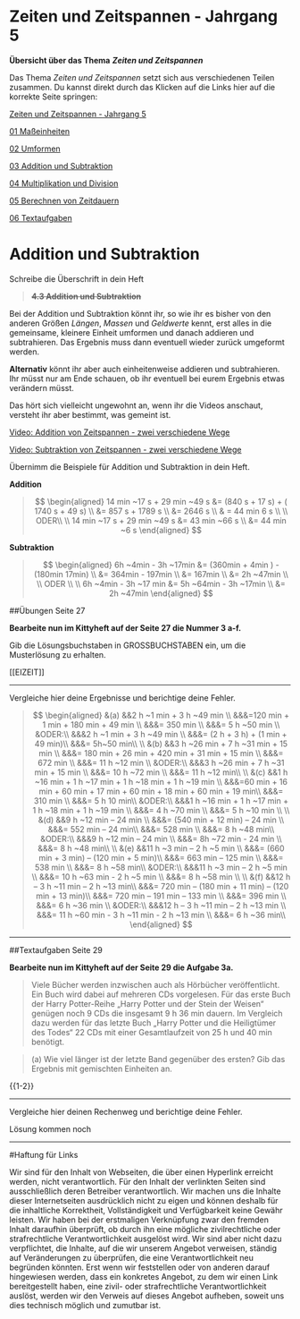 <!--
author: Susanne Suckfüll
email: su-aes@masannek.de
language: de
narrator: German Female
script: url.js

View this file on https://liascript.github.io/course/?https://raw.githubusercontent.com/SUC-AES/Mathematik-5/master/2_Massen_1.md
-->

# Zeiten und Zeitspannen - Jahrgang 5


**Übersicht über das Thema** ***Zeiten und Zeitspannen***

Das Thema *Zeiten und Zeitspannen* setzt sich aus verschiedenen Teilen zusammen. Du kannst direkt durch das Klicken auf die Links hier auf die korrekte Seite springen:

[Zeiten und Zeitspannen - Jahrgang 5](https://liascript.github.io/course/?https://raw.githubusercontent.com/SUC-AES/Mathe-Webseite/master/Klasse_05/04_Zeiten_und_Zeitspannen/M-05-04-Zeiten_und_Zeitspannen.md#1)

[01 Maßeinheiten](https://liascript.github.io/course/?https://raw.githubusercontent.com/SUC-AES/Mathe-Webseite/master/Klasse_05/04_Zeiten_und_Zeitspannen/01_MaBeinheiten/M-05-04-01-MaBeinheiten.md#2)

[02 Umformen](https://liascript.github.io/course/?https://raw.githubusercontent.com/SUC-AES/Mathe-Webseite/master/Klasse_05/04_Zeiten_und_Zeitspannen/02_Umformen/M-05-04-02-Umformen.md#2)

[03 Addition und Subtraktion](https://liascript.github.io/course/?https://raw.githubusercontent.com/SUC-AES/Mathe-Webseite/master/Klasse_05/04_Zeiten_und_Zeitspannen/03_Addition_und_Subtraktion/M-05-04-03-Addition_und_Subtraktion.md#2)

[04 Multiplikation und Division](https://liascript.github.io/course/?https://raw.githubusercontent.com/SUC-AES/Mathe-Webseite/master/Klasse_05/04_Zeiten_und_Zeitspannen/04_Multiplikation_und_Division/M-05-04-04-Multiplikation_und_Division.md#1)

[05 Berechnen von Zeitdauern]()

[06 Textaufgaben]()



# Addition und Subtraktion

Schreibe die Überschrift in dein Heft

>  **~~4.3 Addition und Subtraktion~~**

Bei der Addition und Subtraktion könnt ihr, so wie ihr es bisher von den anderen Größen *Längen*, *Massen* und *Geldwerte* kennt, erst alles in die gemeinsame, kleinere Einheit umformen und danach addieren und subtrahieren. Das Ergebnis muss dann eventuell wieder zurück umgeformt werden.

**Alternativ** könnt ihr aber auch einheitenweise addieren und subtrahieren. Ihr müsst nur am Ende schauen, ob ihr eventuell bei eurem Ergebnis etwas verändern müsst.

Das hört sich vielleicht ungewohnt an, wenn ihr die Videos anschaut, versteht ihr aber bestimmt, was gemeint ist.

[Video: Addition von Zeitspannen - zwei verschiedene Wege](https://aesmaintalde-my.sharepoint.com/:v:/g/personal/susanne_suckfuell_aes-maintal_de/ETI25pe_HghOq-ebtgC4qZwBa4cgl9lQnYkZskynY9GYgA?e=UdxKkf)

[Video: Subtraktion von Zeitspannen - zwei verschiedene Wege](https://aesmaintalde-my.sharepoint.com/:v:/g/personal/susanne_suckfuell_aes-maintal_de/EeAiA_QsR7xKrPZdRKXtYlABcz24u6oL94D0d8W4QsbBkQ?e=3caywJ)

Übernimm die Beispiele für Addition und Subtraktion in dein Heft.

**Addition**

> $$
\begin{aligned}
14 min ~17 s + 29 min ~49 s &= (840 s + 17 s) + ( 1740 s + 49 s) \\
&= 857 s + 1789 s \\
&= 2646 s \\
& = 44 min 6 s \\ \\
ODER\\ \\
14 min ~17 s + 29 min ~49 s &= 43 min ~66 s \\
&= 44 min ~6 s
\end{aligned}
$$

**Subtraktion**

> $$
\begin{aligned}
6h ~4min - 3h ~17min &= (360min + 4min ) - (180min 17min) \\
&= 364min - 197min \\
&= 167min \\
&= 2h ~47min \\ \\
ODER \\ \\
6h ~4min - 3h ~17 min &= 5h ~64min - 3h ~17min \\
&= 2h ~47min
\end{aligned}
$$


##Übungen Seite 27

**Bearbeite nun im Kittyheft auf der Seite 27 die Nummer 3 a-f.**

Gib die Lösungsbuchstaben in GROSSBUCHSTABEN ein, um die Musterlösung zu erhalten.

[[EIZEIT]]
********************************************************************************


Vergleiche hier deine Ergebnisse und berichtige deine Fehler.

> $$
\begin{aligned}
&(a) &&2 h ~1 min + 3 h ~49 min \\
&&&=120 min + 1 min + 180 min + 49 min \\
&&&= 350 min \\
&&&= 5 h ~50 min \\
&ODER:\\
&&&2 h ~1 min + 3 h ~49 min \\
&&&= (2 h + 3 h) + (1 min + 49 min)\\
&&&= 5h~50 min\\
\\
&(b) &&3 h ~26 min + 7 h ~31 min + 15 min \\
&&&= 180 min + 26 min + 420 min + 31 min + 15 min \\
&&&= 672 min \\
&&&= 11 h ~12 min \\
&ODER:\\
&&&3 h ~26 min + 7 h ~31 min + 15 min \\
&&&= 10 h ~72 min \\
&&&= 11 h ~12 min\\
\\
&(c) &&1 h ~16 min + 1 h ~17 min + 1 h ~18 min + 1 h ~19 min \\
&&&=60 min + 16 min + 60 min + 17 min + 60 min + 18 min + 60 min + 19 min\\
&&&= 310 min \\
&&&= 5 h 10 min\\
&ODER:\\
&&&1 h ~16 min + 1 h ~17 min + 1 h ~18 min + 1 h ~19 min \\
&&&= 4 h ~70 min \\
&&&= 5 h ~10 min \\
\\
&(d) &&9 h ~12 min – 24 min \\
&&&= (540 min + 12 min) – 24 min \\
&&&= 552 min – 24 min\\
&&&= 528 min \\
&&&= 8 h ~48 min\\
&ODER:\\
&&&9 h ~12 min – 24 min \\
&&&= 8h ~72 min - 24 min \\
&&&= 8 h ~48 min\\
\\
&(e) &&11 h ~3 min – 2 h ~5 min \\
&&&= (660 min + 3 min) – (120 min + 5 min)\\
&&&= 663 min – 125 min \\
&&&= 538 min \\
&&&= 8 h ~58 min\\
&ODER:\\
&&&11 h ~3 min – 2 h ~5 min \\
&&&= 10 h ~63 min - 2 h ~5 min \\
&&&= 8 h ~58 min \\
\\
&(f) &&12 h – 3 h ~11 min – 2 h ~13 min\\
&&&= 720 min – (180 min + 11 min) – (120 min + 13 min)\\
&&&= 720 min – 191 min – 133 min \\
&&&= 396 min \\
&&&= 6 h ~36 min  \\
&ODER:\\
&&&12 h – 3 h ~11 min – 2 h ~13 min \\
&&&= 11 h ~60 min - 3 h ~11 min - 2 h ~13 min \\
&&&= 6 h ~36 min\\
\end{aligned}
$$


********************************************************************************

##Textaufgaben Seite 29

**Bearbeite nun im Kittyheft auf der Seite 29 die Aufgabe 3a.**

> Viele Bücher werden inzwischen auch als Hörbücher veröffentlicht. Ein Buch wird dabei auf mehreren CDs vorgelesen. Für das erste Buch der Harry Potter-Reihe „Harry Potter und der Stein der Weisen“ genügen noch 9 CDs die insgesamt 9 h 36 min dauern. Im Vergleich dazu werden für das letzte Buch „Harry Potter und die Heiligtümer des Todes“ 22 CDs mit einer Gesamtlaufzeit von 25 h und 40 min benötigt.

> (a) Wie viel länger ist der letzte Band gegenüber des ersten? Gib das Ergebnis mit gemischten Einheiten an.


{{1-2}}
********************************************************************************


Vergleiche hier deinen Rechenweg und berichtige deine Fehler.


Lösung kommen noch

********************************************************************************



#Haftung für Links

Wir sind für den Inhalt von Webseiten, die über einen Hyperlink erreicht werden, nicht verantwortlich. Für den Inhalt der verlinkten Seiten sind ausschließlich deren Betreiber verantwortlich. Wir machen uns die Inhalte dieser Internetseiten ausdrücklich nicht zu eigen und können deshalb für die inhaltliche Korrektheit, Vollständigkeit und Verfügbarkeit keine Gewähr leisten. Wir haben bei der erstmaligen Verknüpfung zwar den fremden Inhalt daraufhin überprüft, ob durch ihn eine mögliche zivilrechtliche oder strafrechtliche Verantwortlichkeit ausgelöst wird. Wir sind aber nicht dazu verpflichtet, die Inhalte, auf die wir unserem Angebot verweisen, ständig auf Veränderungen zu überprüfen, die eine Verantwortlichkeit neu begründen könnten. Erst wenn wir feststellen oder von anderen darauf hingewiesen werden, dass ein konkretes Angebot, zu dem wir einen Link bereitgestellt haben, eine zivil- oder strafrechtliche Verantwortlichkeit auslöst, werden wir den Verweis auf dieses Angebot aufheben, soweit uns dies technisch möglich und zumutbar ist.
